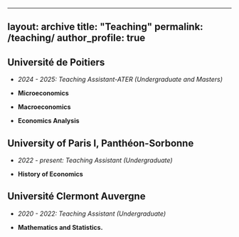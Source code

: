 
---
layout: archive
title: "Teaching"
permalink: /teaching/
author_profile: true
---

## Université de Poitiers 

 * *2024 - 2025: Teaching Assistant-ATER (Undergraduate and Masters)*
  
 * **Microeconomics**
 * **Macroeconomics**
 * **Economics Analysis** 

## University of Paris I, Panthéon-Sorbonne 

* *2022 - present: Teaching Assistant (Undergraduate)*
  
 * **History of Economics**

 ## Université Clermont Auvergne  
 
* *2020 - 2022: Teaching Assistant (Undergraduate)*
 
 * **Mathematics and Statistics.**


